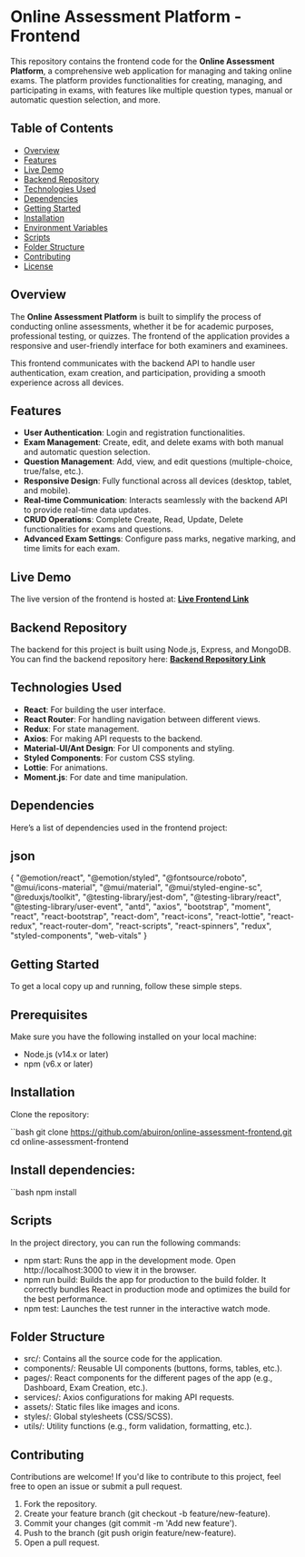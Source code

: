 # Online Assessment Platform - Frontend

This repository contains the frontend code for the **Online Assessment Platform**, a comprehensive web application for managing and taking online exams. The platform provides functionalities for creating, managing, and participating in exams, with features like multiple question types, manual or automatic question selection, and more.

## Table of Contents
- [Overview](#overview)
- [Features](#features)
- [Live Demo](#live-demo)
- [Backend Repository](#backend-repository)
- [Technologies Used](#technologies-used)
- [Dependencies](#dependencies)
- [Getting Started](#getting-started)
- [Installation](#installation)
- [Environment Variables](#environment-variables)
- [Scripts](#scripts)
- [Folder Structure](#folder-structure)
- [Contributing](#contributing)
- [License](#license)

## Overview

The **Online Assessment Platform** is built to simplify the process of conducting online assessments, whether it be for academic purposes, professional testing, or quizzes. The frontend of the application provides a responsive and user-friendly interface for both examiners and examinees.

This frontend communicates with the backend API to handle user authentication, exam creation, and participation, providing a smooth experience across all devices.

## Features

- **User Authentication**: Login and registration functionalities.
- **Exam Management**: Create, edit, and delete exams with both manual and automatic question selection.
- **Question Management**: Add, view, and edit questions (multiple-choice, true/false, etc.).
- **Responsive Design**: Fully functional across all devices (desktop, tablet, and mobile).
- **Real-time Communication**: Interacts seamlessly with the backend API to provide real-time data updates.
- **CRUD Operations**: Complete Create, Read, Update, Delete functionalities for exams and questions.
- **Advanced Exam Settings**: Configure pass marks, negative marking, and time limits for each exam.

## Live Demo

The live version of the frontend is hosted at:
**[Live Frontend Link](https://online-assessment-portal.netlify.app)**

## Backend Repository

The backend for this project is built using Node.js, Express, and MongoDB. You can find the backend repository here:
**[Backend Repository Link](https://github.com/abuiron/online-assessment-backend)**

## Technologies Used

- **React**: For building the user interface.
- **React Router**: For handling navigation between different views.
- **Redux**: For state management.
- **Axios**: For making API requests to the backend.
- **Material-UI/Ant Design**: For UI components and styling.
- **Styled Components**: For custom CSS styling.
- **Lottie**: For animations.
- **Moment.js**: For date and time manipulation.

## Dependencies

Here’s a list of dependencies used in the frontend project:

## json
{
  "@emotion/react",
  "@emotion/styled",
  "@fontsource/roboto",
  "@mui/icons-material",
  "@mui/material",
  "@mui/styled-engine-sc",
  "@reduxjs/toolkit",
  "@testing-library/jest-dom",
  "@testing-library/react",
  "@testing-library/user-event",
  "antd",
  "axios",
  "bootstrap",
  "moment",
  "react",
  "react-bootstrap",
  "react-dom",
  "react-icons",
  "react-lottie",
  "react-redux",
  "react-router-dom",
  "react-scripts",
  "react-spinners",
  "redux",
  "styled-components",
  "web-vitals"
}


## Getting Started
To get a local copy up and running, follow these simple steps.

## Prerequisites
Make sure you have the following installed on your local machine:

  - Node.js (v14.x or later)
  - npm (v6.x or later)

## Installation
Clone the repository:

   ``bash
   git clone https://github.com/abuiron/online-assessment-frontend.git
   cd online-assessment-frontend

## Install dependencies:

   ``bash
   npm install

## Scripts
In the project directory, you can run the following commands:

  - npm start: Runs the app in the development mode. Open http://localhost:3000 to view it in the browser.
  - npm run build: Builds the app for production to the build folder. It correctly bundles React in production mode and optimizes the build for the best performance.
  - npm test: Launches the test runner in the interactive watch mode.

## Folder Structure
  - src/: Contains all the source code for the application.
  - components/: Reusable UI components (buttons, forms, tables, etc.).
  - pages/: React components for the different pages of the app (e.g., Dashboard, Exam Creation, etc.).
  - services/: Axios configurations for making API requests.
  - assets/: Static files like images and icons.
  - styles/: Global stylesheets (CSS/SCSS).
  - utils/: Utility functions (e.g., form validation, formatting, etc.).

## Contributing
Contributions are welcome! If you'd like to contribute to this project, feel free to open an issue or submit a pull request.

1. Fork the repository.
2. Create your feature branch (git checkout -b feature/new-feature).
3. Commit your changes (git commit -m 'Add new feature').
4. Push to the branch (git push origin feature/new-feature).
5. Open a pull request.